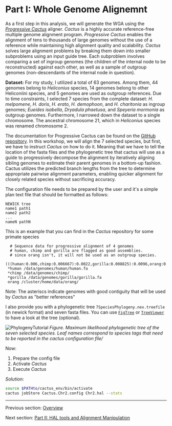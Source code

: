 # Part I: Whole Genome Alignemnt
As a first step in this analysis, we will generate the WGA using the [*Progressive Cactus*](https://www.nature.com/articles/s41586-020-2871-y) aligner. *Cactus* is a highly accurate reference-free multiple genome alignment program.
*Progressive Cactus* enables the alignment of tens to thousands of large genomes without the use of a reference while maintaining high alignment quality and scalability.
*Cactus* solves large alignment problems by breaking them down into smaller subproblems using an input guide tree. Each subproblem involves comparing a set of ingroup genomes (the children of the internal node to be reconstructed) against each other, as well as a sample of outgroup genomes (non-descendants of the internal node in question).

**Dataset:** For my study, I utilized a total of 63 genomes. Among them, 44 genomes belong to *Heliconius* species, 14 genomes belong to other Heliconiini species, and 5 genomes are used as outgroup references. Due to time constraints, I selected 7 species from the complete dataset: *H. melpomene*, *H. doris*, *H. erato*, *H. demophoon*, and *H. charitonia* as ingroup genomes; *Eueides isabella*, *Dryadula phaetusa*, and *Speyeria mormonia* as outgroup genomes.
Furthermore, I narrowed down the dataset to a single chromosome. The ancestral chromosome 21, which in *Heliconius* species was renamed chromosome 2.

The documentation for Progressive Cactus can be found on the [GitHub repository](https://github.com/ComparativeGenomicsToolkit/cactus). In this workshop, we will align the 7 selected species, but first, we have to instruct *Cactus* on how to do it. Meaning that we have to tell the location of the fasta files and the phylogenetic tree that cactus will use as a guide to progressively decompose the alignment by iteratively aligning sibling genomes to estimate their parent genomes in a bottom-up fashion.
Cactus utilizes the predicted branch lengths from the tree to determine appropriate pairwise alignment parameters, enabling quicker alignment for closely related species without sacrificing accuracy.

The configuration file needs to be prepared by the user and it's a simple plan text file that should be formatted as follows:
```
NEWICK tree
name1 path1
name2 path2
...
nameN pathN
```

This is an example that you can find in the *Cactus* repository for some primate species
```
  # Sequence data for progressive alignment of 4 genomes
  # human, chimp and gorilla are flagged as good assemblies.  
  # since orang isn't, it will not be used as an outgroup species.
 (((human:0.006,chimp:0.006667):0.0022,gorilla:0.008825):0.0096,orang:0.01831);
 *human /data/genomes/human/human.fa
 *chimp /data/genomes/chimp/
 *gorilla /data/genomes/gorilla/gorilla.fa
 orang /cluster/home/data/orang/
```

Note: The asteriscs indicate genomes with good contiguity that will be used by *Cactus* as "better references"

I also provide you with a phylogenetic tree `7SpeciesPhylogeny.nex.treefile` (in newick format) and seven fasta files. You can use [`FigTree`](http://tree.bio.ed.ac.uk/software/figtree/) or [`TreeViewer`](https://treeviewer.org/) to have a look at the tree (optional).

![PhylogenyTutorial](https://github.com/user-attachments/assets/b4b53126-ebc0-4644-b851-ded8718924c1)
*Figure. Maximum likelihood phylogenetic tree of the seven selected species. Leaf names correspond to species tags that need to be reported in the cactus configuration file/*

Now:
1. Prepare the config file
2. Activate *Cactus*
3. Execute *Cactus*


*Solution:*
```bash
source $PATHto/cactus_env/bin/activate
cactus jobStore Cactus.Chr2.config Chr2.hal --stats
```


________________________________________________________________________________________________________________________________________________________________________________
Previous section: [Overview](https://github.com/francicco/ComparativeGenomicsLab/edit/main/README.md)

Next section: [Part II: HAL tools and Alignment Manipulation](https://github.com/francicco/ComparativeGenomicsLab/blob/main/PartII/AlignmentManipulation.md)
